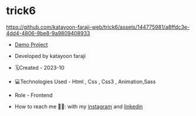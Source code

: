 # trick6

https://github.com/katayoon-faraji-web/trick6/assets/144775981/a8ffdc3e-4dd4-4806-9be8-9a9809408933

- [Demo Project](https://katayoon-faraji-web.github.io/trick6/)

- Developed by katayoon faraji

- 🗓️Created - 2023-10

- 💻Technologies Used - Html , Css , Css3 , Animation,Sass

- Role - Frontend

- How to reach me 👩🏻: with my [instagram](https://instagram.com/katayoon_faraji_web) and [linkedin](https://www.linkedin.com/in/katayoon-faraji-web-3b722b207r)
